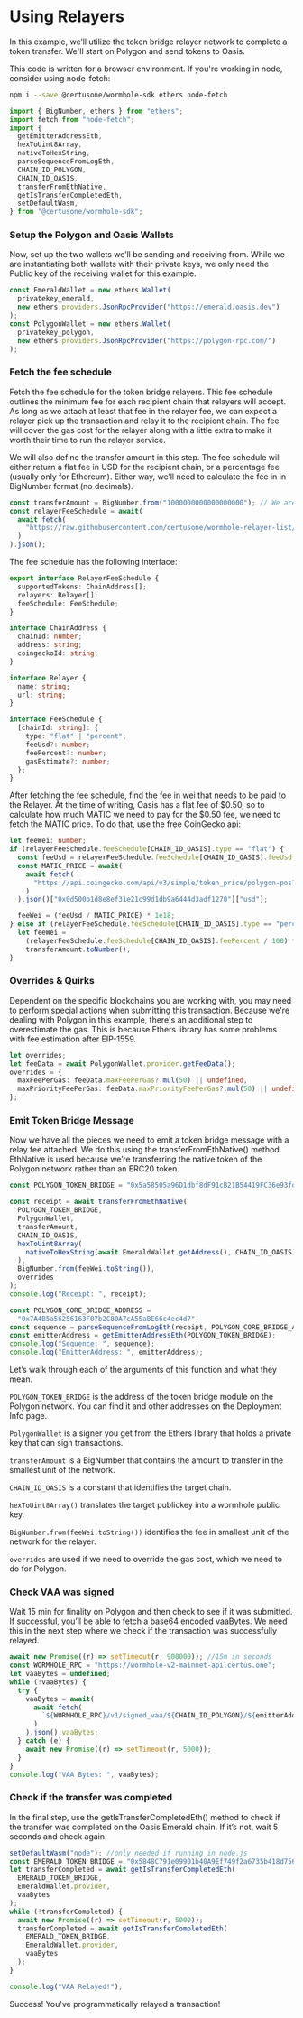 # Using Relayers

In this example, we’ll utilize the token bridge relayer network to complete a token transfer. We'll start on Polygon and send tokens to Oasis.

This code is written for a browser environment. If you're working in node, consider using node-fetch:

```bash
npm i --save @certusone/wormhole-sdk ethers node-fetch
```

```ts
import { BigNumber, ethers } from "ethers";
import fetch from "node-fetch";
import {
  getEmitterAddressEth,
  hexToUint8Array,
  nativeToHexString,
  parseSequenceFromLogEth,
  CHAIN_ID_POLYGON,
  CHAIN_ID_OASIS,
  transferFromEthNative,
  getIsTransferCompletedEth,
  setDefaultWasm,
} from "@certusone/wormhole-sdk";
```

### Setup the Polygon and Oasis Wallets

Now, set up the two wallets we’ll be sending and receiving from. While we are instantiating both wallets with their private keys, we only need the Public key of the receiving wallet for this example.

```ts
const EmeraldWallet = new ethers.Wallet(
  privatekey_emerald,
  new ethers.providers.JsonRpcProvider("https://emerald.oasis.dev")
);
const PolygonWallet = new ethers.Wallet(
  privatekey_polygon,
  new ethers.providers.JsonRpcProvider("https://polygon-rpc.com/")
);
```

### Fetch the fee schedule

Fetch the fee schedule for the token bridge relayers. This fee schedule outlines the minimum fee for each recipient chain that relayers will accept. As long as we attach at least that fee in the relayer fee, we can expect a relayer pick up the transaction and relay it to the recipient chain. The fee will cover the gas cost for the relayer along with a little extra to make it worth their time to run the relayer service.

We will also define the transfer amount in this step. The fee schedule will either return a flat fee in USD for the recipient chain, or a percentage fee (usually only for Ethereum). Either way, we’ll need to calculate the fee in in BigNumber format (no decimals).

```ts
const transferAmount = BigNumber.from("1000000000000000000"); // We are sending 1 MATIC over the wall to Oasis
const relayerFeeSchedule = await(
  await fetch(
    "https://raw.githubusercontent.com/certusone/wormhole-relayer-list/main/relayer.json"
  )
).json();
```

The fee schedule has the following interface:

```ts
export interface RelayerFeeSchedule {
  supportedTokens: ChainAddress[];
  relayers: Relayer[];
  feeSchedule: FeeSchedule;
}

interface ChainAddress {
  chainId: number;
  address: string;
  coingeckoId: string;
}

interface Relayer {
  name: string;
  url: string;
}

interface FeeSchedule {
  [chainId: string]: {
    type: "flat" | "percent";
    feeUsd?: number;
    feePercent?: number;
    gasEstimate?: number;
  };
}
```

After fetching the fee schedule, find the fee in wei that needs to be paid to the Relayer. At the time of writing, Oasis has a flat fee of $0.50, so to calculate how much MATIC we need to pay for the $0.50 fee, we need to fetch the MATIC price. To do that, use the free CoinGecko api:

```ts
let feeWei: number;
if (relayerFeeSchedule.feeSchedule[CHAIN_ID_OASIS].type == "flat") {
  const feeUsd = relayerFeeSchedule.feeSchedule[CHAIN_ID_OASIS].feeUsd;
  const MATIC_PRICE = await(
    await fetch(
      "https://api.coingecko.com/api/v3/simple/token_price/polygon-pos?contract_addresses=0x0d500b1d8e8ef31e21c99d1db9a6444d3adf1270&vs_currencies=usd"
    )
  ).json()["0x0d500b1d8e8ef31e21c99d1db9a6444d3adf1270"]["usd"];

  feeWei = (feeUsd / MATIC_PRICE) * 1e18;
} else if (relayerFeeSchedule.feeSchedule[CHAIN_ID_OASIS].type == "percent") {
  let feeWei =
    (relayerFeeSchedule.feeSchedule[CHAIN_ID_OASIS].feePercent / 100) *
    transferAmount.toNumber();
}
```

### Overrides & Quirks

Dependent on the specific blockchains you are working with, you may need to perform special actions when submitting this transaction. Because we're dealing with Polygon in this example, there's an additional step to overestimate the gas. This is because Ethers library has some problems with fee estimation after EIP-1559.

```ts
let overrides;
let feeData = await PolygonWallet.provider.getFeeData();
overrides = {
  maxFeePerGas: feeData.maxFeePerGas?.mul(50) || undefined,
  maxPriorityFeePerGas: feeData.maxPriorityFeePerGas?.mul(50) || undefined,
};
```

### Emit Token Bridge Message

Now we have all the pieces we need to emit a token bridge message with a relay fee attached. We do this using the transferFromEthNative() method. EthNative is used because we’re transferring the native token of the Polygon network rather than an ERC20 token.

```ts
const POLYGON_TOKEN_BRIDGE = "0x5a58505a96D1dbf8dF91cB21B54419FC36e93fdE";

const receipt = await transferFromEthNative(
  POLYGON_TOKEN_BRIDGE,
  PolygonWallet,
  transferAmount,
  CHAIN_ID_OASIS,
  hexToUint8Array(
    nativeToHexString(await EmeraldWallet.getAddress(), CHAIN_ID_OASIS) || ""
  ),
  BigNumber.from(feeWei.toString()),
  overrides
);
console.log("Receipt: ", receipt);

const POLYGON_CORE_BRIDGE_ADDRESS =
  "0x7A4B5a56256163F07b2C80A7cA55aBE66c4ec4d7";
const sequence = parseSequenceFromLogEth(receipt, POLYGON_CORE_BRIDGE_ADDRESS);
const emitterAddress = getEmitterAddressEth(POLYGON_TOKEN_BRIDGE);
console.log("Sequence: ", sequence);
console.log("EmitterAddress: ", emitterAddress);
```

Let’s walk through each of the arguments of this function and what they mean.

`POLYGON_TOKEN_BRIDGE` is the address of the token bridge module on the Polygon network. You can find it and other addresses on the Deployment Info page.

`PolygonWallet` is a signer you get from the Ethers library that holds a private key that can sign transactions.

`transferAmount` is a BigNumber that contains the amount to transfer in the smallest unit of the network.

`CHAIN_ID_OASIS` is a constant that identifies the target chain.

`hexToUint8Array()` translates the target publickey into a wormhole public key.

`BigNumber.from(feeWei.toString())` identifies the fee in smallest unit of the network for the relayer.

`overrides` are used if we need to override the gas cost, which we need to do for Polygon.

### Check VAA was signed

Wait 15 min for finality on Polygon and then check to see if it was submitted. If successful, you’ll be able to fetch a base64 encoded vaaBytes. We need this in the next step where we check if the transaction was successfully relayed.

```ts
await new Promise((r) => setTimeout(r, 900000)); //15m in seconds
const WORMHOLE_RPC = "https://wormhole-v2-mainnet-api.certus.one";
let vaaBytes = undefined;
while (!vaaBytes) {
  try {
    vaaBytes = await(
      await fetch(
        `${WORMHOLE_RPC}/v1/signed_vaa/${CHAIN_ID_POLYGON}/${emitterAddress}/${sequence}`
      )
    ).json().vaaBytes;
  } catch (e) {
    await new Promise((r) => setTimeout(r, 5000));
  }
}
console.log("VAA Bytes: ", vaaBytes);
```

### Check if the transfer was completed

In the final step, use the getIsTransferCompletedEth() method to check if the transfer was completed on the Oasis Emerald chain. If it’s not, wait 5 seconds and check again.

```ts
setDefaultWasm("node"); //only needed if running in node.js
const EMERALD_TOKEN_BRIDGE = "0x5848C791e09901b40A9Ef749f2a6735b418d7564";
let transferCompleted = await getIsTransferCompletedEth(
  EMERALD_TOKEN_BRIDGE,
  EmeraldWallet.provider,
  vaaBytes
);
while (!transferCompleted) {
  await new Promise((r) => setTimeout(r, 5000));
  transferCompleted = await getIsTransferCompletedEth(
    EMERALD_TOKEN_BRIDGE,
    EmeraldWallet.provider,
    vaaBytes
  );
}

console.log("VAA Relayed!");
```

Success! You've programmatically relayed a transaction!
